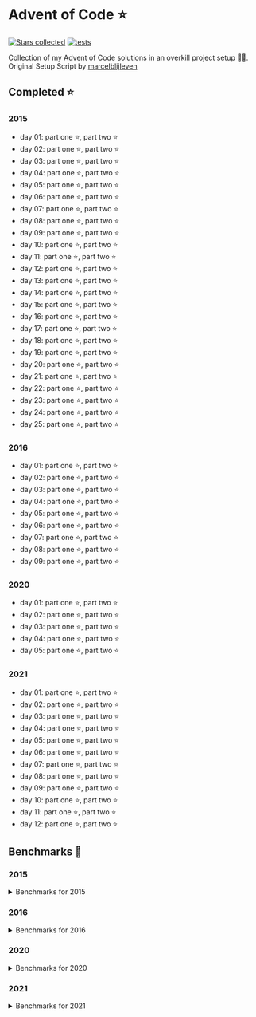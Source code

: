 # Advent of Code ⭐️

[![Stars collected](https://shields.io/static/v1?label=stars%20collected&message=102&color=yellow)](https://github.com/Frazzer951/Advent-Of-Code)
[![tests](https://github.com/Frazzer951/Advent-Of-Code/actions/workflows/tests.yaml/badge.svg)](https://github.com/Frazzer951/Advent-Of-Code)

Collection of my Advent of Code solutions in an overkill project setup 👻🎄.<br>
Original Setup Script by [marcelblijleven](https://github.com/marcelblijleven/adventofcode)

<!-- start completed section -->
## Completed ⭐️
### 2015
- day 01: part one ⭐️, part two ⭐️
- day 02: part one ⭐️, part two ⭐️
- day 03: part one ⭐️, part two ⭐️
- day 04: part one ⭐️, part two ⭐️
- day 05: part one ⭐️, part two ⭐️
- day 06: part one ⭐️, part two ⭐️
- day 07: part one ⭐️, part two ⭐️
- day 08: part one ⭐️, part two ⭐️
- day 09: part one ⭐️, part two ⭐️
- day 10: part one ⭐️, part two ⭐️
- day 11: part one ⭐️, part two ⭐️
- day 12: part one ⭐️, part two ⭐️
- day 13: part one ⭐️, part two ⭐️
- day 14: part one ⭐️, part two ⭐️
- day 15: part one ⭐️, part two ⭐️
- day 16: part one ⭐️, part two ⭐️
- day 17: part one ⭐️, part two ⭐️
- day 18: part one ⭐️, part two ⭐️
- day 19: part one ⭐️, part two ⭐️
- day 20: part one ⭐️, part two ⭐️
- day 21: part one ⭐️, part two ⭐️
- day 22: part one ⭐️, part two ⭐️
- day 23: part one ⭐️, part two ⭐️
- day 24: part one ⭐️, part two ⭐️
- day 25: part one ⭐️, part two ⭐️
### 2016
- day 01: part one ⭐️, part two ⭐️
- day 02: part one ⭐️, part two ⭐️
- day 03: part one ⭐️, part two ⭐️
- day 04: part one ⭐️, part two ⭐️
- day 05: part one ⭐️, part two ⭐️
- day 06: part one ⭐️, part two ⭐️
- day 07: part one ⭐️, part two ⭐️
- day 08: part one ⭐️, part two ⭐️
- day 09: part one ⭐️, part two ⭐️
### 2020
- day 01: part one ⭐️, part two ⭐️
- day 02: part one ⭐️, part two ⭐️
- day 03: part one ⭐️, part two ⭐️
- day 04: part one ⭐️, part two ⭐️
- day 05: part one ⭐️, part two ⭐️
### 2021
- day 01: part one ⭐️, part two ⭐️
- day 02: part one ⭐️, part two ⭐️
- day 03: part one ⭐️, part two ⭐️
- day 04: part one ⭐️, part two ⭐️
- day 05: part one ⭐️, part two ⭐️
- day 06: part one ⭐️, part two ⭐️
- day 07: part one ⭐️, part two ⭐️
- day 08: part one ⭐️, part two ⭐️
- day 09: part one ⭐️, part two ⭐️
- day 10: part one ⭐️, part two ⭐️
- day 11: part one ⭐️, part two ⭐️
- day 12: part one ⭐️, part two ⭐️

<!-- end completed section -->

<!-- start benchmark section -->
## Benchmarks 🚀
### 2015
<details><summary>Benchmarks for 2015</summary>
<p>

|  day  | part  | duration |
| :---: | :---: | -------: |
| 01 | part one | 0.48 ms |
| 01 | part two | 0.26 ms |
| 02 | part one | 0.87 ms |
| 02 | part two | 1.29 ms |
| 03 | part one | 2.11 ms |
| 03 | part two | 1.61 ms |
| 04 | part one | 297.13 ms |
| 04 | part two | 9127.25 ms |
| 05 | part one | 2.72 ms |
| 05 | part two | 3.81 ms |
| 06 | part one | 1141.46 ms |
| 06 | part two | 3475.59 ms |
| 07 | part one | 52.56 ms |
| 07 | part two | 40.72 ms |
| 08 | part one | 0.43 ms |
| 08 | part two | 0.19 ms |
| 09 | part one | 53.38 ms |
| 09 | part two | 66.64 ms |
| 10 | part one | 227.82 ms |
| 10 | part two | 3458.69 ms |
| 11 | part one | 0.01 ms |
| 11 | part two | 0.01 ms |
| 12 | part one | 1.48 ms |
| 12 | part two | 0.93 ms |
| 13 | part one | 14.11 ms |
| 13 | part two | 154.61 ms |
| 14 | part one | 0.14 ms |
| 14 | part two | 4.35 ms |
| 15 | part one | 5669.68 ms |
| 15 | part two | 5156.31 ms |
| 16 | part one | 1.27 ms |
| 16 | part two | 0.98 ms |
| 17 | part one | 160.31 ms |
| 17 | part two | 149.95 ms |
| 18 | part one | 3048.30 ms |
| 18 | part two | 2797.53 ms |
| 19 | part one | 0.84 ms |
| 19 | part two | 0.04 ms |
| 20 | part one | 13067.38 ms |
| 20 | part two | 4021.11 ms |
| 21 | part one | 12.89 ms |
| 21 | part two | 11.91 ms |
| 22 | part one | 4171.07 ms |
| 22 | part two | 297.79 ms |
| 23 | part one | 0.52 ms |
| 23 | part two | 0.53 ms |
| 24 | part one | 58.08 ms |
| 24 | part two | 13.90 ms |
| 25 | part one | 1867.16 ms |
| 25 | part two | 0.00 ms |

</p>
</details>

### 2016
<details><summary>Benchmarks for 2016</summary>
<p>

|  day  | part  | duration |
| :---: | :---: | -------: |
| 01 | part one | 0.09 ms |
| 01 | part two | 1.54 ms |
| 02 | part one | 0.37 ms |
| 02 | part two | 0.38 ms |
| 03 | part one | 1.47 ms |
| 03 | part two | 2.92 ms |
| 04 | part one | 7.08 ms |
| 04 | part two | 4.32 ms |
| 05 | part one | 6281.54 ms |
| 05 | part two | 21266.05 ms |
| 06 | part one | 1.00 ms |
| 06 | part two | 0.80 ms |
| 07 | part one | 54.88 ms |
| 07 | part two | 44.07 ms |
| 08 | part one | 0.28 ms |
| 08 | part two | 0.00 ms |
| 09 | part one | 0.05 ms |
| 09 | part two | 1.36 ms |
| 09 | part two helper | 1.00 ms |

</p>
</details>

### 2020
<details><summary>Benchmarks for 2020</summary>
<p>

|  day  | part  | duration |
| :---: | :---: | -------: |
| 01 | part one | 0.07 ms |
| 01 | part two | 17.36 ms |
| 02 | part one | 0.67 ms |
| 02 | part two | 0.58 ms |
| 03 | part one | 0.09 ms |
| 03 | part two | 0.25 ms |
| 04 | part one | 0.96 ms |
| 04 | part two | 1.05 ms |
| 05 | part one | 0.95 ms |
| 05 | part two | 0.80 ms |

</p>
</details>

### 2021
<details><summary>Benchmarks for 2021</summary>
<p>

|  day  | part  | duration |
| :---: | :---: | -------: |
| 01 | part one | 0.52 ms |
| 01 | part two | 0.91 ms |
| 02 | part one | 0.28 ms |
| 02 | part two | 0.29 ms |
| 03 | part one | 2.50 ms |
| 03 | part two | 1.20 ms |
| 04 | part one | 7.73 ms |
| 04 | part two | 23.19 ms |
| 05 | part one | 61.76 ms |
| 05 | part two | 73.97 ms |
| 06 | part one | 442.35 ms |
| 06 | part two | 0.30 ms |
| 07 | part one | 198.23 ms |
| 07 | part two | 371.69 ms |
| 08 | part one | 0.18 ms |
| 08 | part two | 4.53 ms |
| 09 | part one | 2.52 ms |
| 09 | part two | 6.94 ms |
| 10 | part one | 1.25 ms |
| 10 | part two | 2.07 ms |
| 11 | part one | 10.19 ms |
| 11 | part two | 20.36 ms |
| 12 | part one | 12.53 ms |
| 12 | part two | 1516.84 ms |

</p>
</details>

<!-- end benchmark section -->
